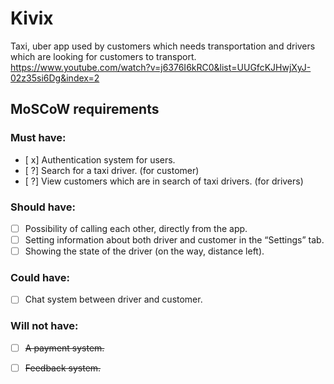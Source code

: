 # Kivix
Taxi, uber app used by customers which needs transportation and drivers which are looking for customers to transport.
 https://www.youtube.com/watch?v=j6376I6kRC0&list=UUGfcKJHwjXyJ-02z35si6Dg&index=2
## MoSCoW requirements

### Must have:
- [ x] Authentication system for users.
- [ ?] Search for a taxi driver. (for customer) 
- [ ?] View customers which are in search of taxi drivers. (for drivers)

### Should have:
- [ ] Possibility of calling each other, directly from the app.
- [ ] Setting information about both driver and customer in the “Settings” tab.
- [ ] Showing the state of the driver (on the way, distance left).

### Could have:
- [ ] Chat system between driver and customer.

### Will not have:
- [ ] ~~A payment system.~~
- [ ] ~~Feedback system.~~

